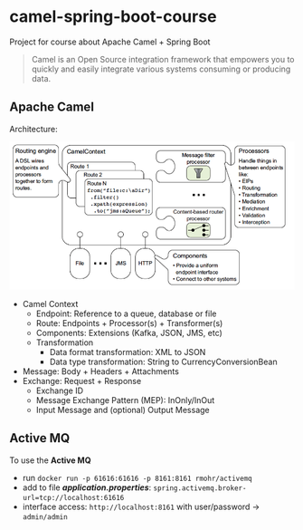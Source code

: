 # camel-spring-boot-course

Project for course about Apache Camel + Spring Boot

> Camel is an Open Source integration framework that empowers you to quickly and easily integrate various systems consuming or producing data.

## Apache Camel

Architecture:

![](https://github.com/laissonsilveira/camel-spring-boot-course/blob/main/doc/camel-architecture.png "Apache Architecture")

* Camel Context
  * Endpoint: Reference to a queue, database or file
  * Route: Endpoints + Processor(s) + Transformer(s)
  * Components: Extensions (Kafka, JSON, JMS, etc)
  * Transformation
    * Data format transformation: XML to JSON
    * Data type transformation: String to CurrencyConversionBean
* Message: Body + Headers + Attachments
* Exchange: Request + Response
  * Exchange ID
  * Message Exchange Pattern (MEP): InOnly/InOut
  * Input Message and (optional) Output Message

## Active MQ 

To use the **Active MQ** 

* run `docker run -p 61616:61616 -p 8161:8161 rmohr/activemq`
* add to file **_application.properties_**: `spring.activemq.broker-url=tcp://localhost:61616`
* interface access: `http://localhost:8161` with user/password -> `admin/admin`

